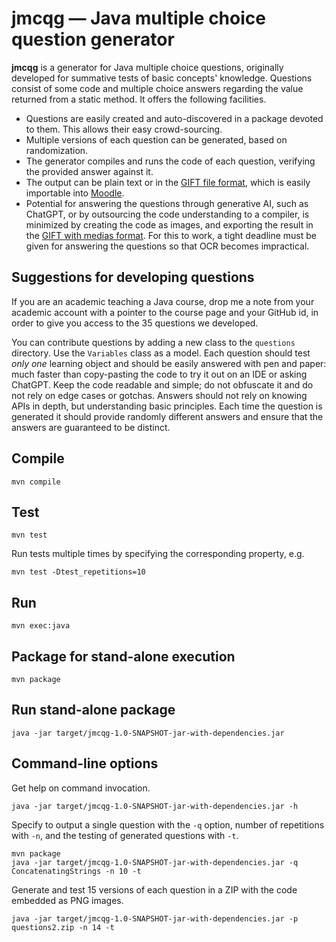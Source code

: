 # jmcqg — Java multiple choice question generator

__jmcqg__ is a generator for Java multiple choice questions,
originally developed for summative tests of basic concepts' knowledge.
Questions consist of some code and multiple choice answers
regarding the value returned from a static method.
It offers the following facilities.

* Questions are easily created and auto-discovered in a package
  devoted to them.
  This allows their easy crowd-sourcing.
* Multiple versions of each question can be generated, based on randomization.
* The generator compiles and runs the code of each question, verifying
  the provided answer against it.
* The output can be plain text or in the
  [GIFT file format](https://en.wikipedia.org/wiki/GIFT_(file_format)),
  which is easily importable into [Moodle](https://moodle.org/).
* Potential for answering the questions through generative AI,
  such as ChatGPT, or by outsourcing the code understanding to a
  compiler, is minimized by creating the code as images,
  and exporting the result in the [GIFT with medias format](https://docs.moodle.org/39/en/Gift_with_medias_format).
  For this to work, a tight deadline must be given for answering the questions
  so that OCR becomes impractical.


## Suggestions for developing questions
If you are an academic teaching a Java course, drop me a note
from your academic account with a pointer to the course page and
your GitHub id, in order to give you access to the 35 questions
we developed.

You can contribute questions by adding a new class to the `questions` directory.
Use the `Variables` class as a model.
Each question should test _only one_ learning object and should be easily
answered with pen and paper:
much faster than copy-pasting the code to
try it out on an IDE or asking ChatGPT.
Keep the code readable and simple;
do not obfuscate it and do not rely on edge cases or gotchas.
Answers should not rely on knowing APIs in depth, but understanding basic
principles.
Each time the question is generated it should provide randomly
different answers and ensure that the answers are guaranteed to be
distinct.

## Compile
```
mvn compile
```

## Test
```
mvn test
```

Run tests multiple times by specifying the corresponding property, e.g.
```
mvn test -Dtest_repetitions=10
```

## Run
```
mvn exec:java
```

## Package for stand-alone execution
```
mvn package
```

## Run stand-alone package
```
java -jar target/jmcqg-1.0-SNAPSHOT-jar-with-dependencies.jar
```

## Command-line options
Get help on command invocation.
```
java -jar target/jmcqg-1.0-SNAPSHOT-jar-with-dependencies.jar -h
```

Specify to output a single question with the `-q` option,
number of repetitions with `-n`,
and the testing of generated questions with `-t`.
```
mvn package
java -jar target/jmcqg-1.0-SNAPSHOT-jar-with-dependencies.jar -q ConcatenatingStrings -n 10 -t
```

Generate and test 15 versions of each question in a ZIP with the
code embedded as PNG images.
```
java -jar target/jmcqg-1.0-SNAPSHOT-jar-with-dependencies.jar -p questions2.zip -n 14 -t
```
